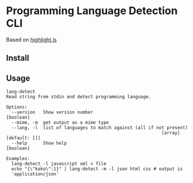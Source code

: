 # Programming Language Detection CLI
Based on [highlight.js](https://highlightjs.org/)
## Install
## Usage
```
lang-detect
Read string from stdin and detect programming language.

Options:
  --version   Show version number                                      [boolean]
  --mime, -m  get output as a mime type
  --lang, -l  list of languages to match against (all if not present)
                                                           [array] [default: []]
  --help      Show help                                                [boolean]

Examples:
  lang-detect -l javascript xml < file
  echo "{\"koko\":1}" | lang-detect -m -l json html css # output is
  'application/json'
```
